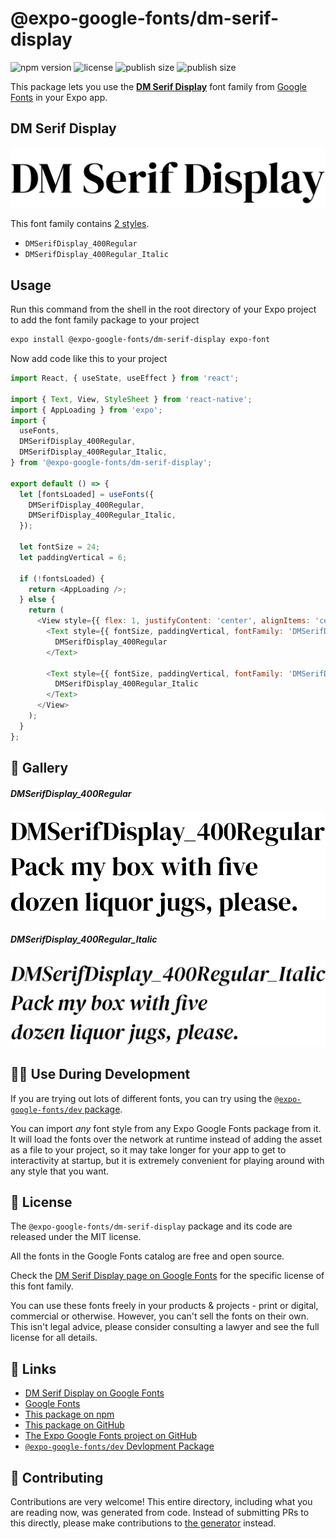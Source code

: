 # @expo-google-fonts/dm-serif-display

![npm version](https://flat.badgen.net/npm/v/@expo-google-fonts/dm-serif-display)
![license](https://flat.badgen.net/github/license/expo/google-fonts)
![publish size](https://flat.badgen.net/packagephobia/install/@expo-google-fonts/dm-serif-display)
![publish size](https://flat.badgen.net/packagephobia/publish/@expo-google-fonts/dm-serif-display)

This package lets you use the [**DM Serif Display**](https://fonts.google.com/specimen/DM+Serif+Display) font family from [Google Fonts](https://fonts.google.com/) in your Expo app.

## DM Serif Display

![DM Serif Display](./font-family.png)

This font family contains [2 styles](#-gallery).

- `DMSerifDisplay_400Regular`
- `DMSerifDisplay_400Regular_Italic`

## Usage

Run this command from the shell in the root directory of your Expo project to add the font family package to your project
```sh
expo install @expo-google-fonts/dm-serif-display expo-font
```

Now add code like this to your project
```js
import React, { useState, useEffect } from 'react';

import { Text, View, StyleSheet } from 'react-native';
import { AppLoading } from 'expo';
import {
  useFonts,
  DMSerifDisplay_400Regular,
  DMSerifDisplay_400Regular_Italic,
} from '@expo-google-fonts/dm-serif-display';

export default () => {
  let [fontsLoaded] = useFonts({
    DMSerifDisplay_400Regular,
    DMSerifDisplay_400Regular_Italic,
  });

  let fontSize = 24;
  let paddingVertical = 6;

  if (!fontsLoaded) {
    return <AppLoading />;
  } else {
    return (
      <View style={{ flex: 1, justifyContent: 'center', alignItems: 'center' }}>
        <Text style={{ fontSize, paddingVertical, fontFamily: 'DMSerifDisplay_400Regular' }}>
          DMSerifDisplay_400Regular
        </Text>

        <Text style={{ fontSize, paddingVertical, fontFamily: 'DMSerifDisplay_400Regular_Italic' }}>
          DMSerifDisplay_400Regular_Italic
        </Text>
      </View>
    );
  }
};

```

## 🔡 Gallery

##### DMSerifDisplay_400Regular
![DMSerifDisplay_400Regular](./DMSerifDisplay_400Regular.ttf.png)

##### DMSerifDisplay_400Regular_Italic
![DMSerifDisplay_400Regular_Italic](./DMSerifDisplay_400Regular_Italic.ttf.png)


## 👩‍💻 Use During Development

If you are trying out lots of different fonts, you can try using the [`@expo-google-fonts/dev` package](https://github.com/expo/google-fonts/tree/master/font-packages/dev#readme).

You can import *any* font style from any Expo Google Fonts package from it. It will load the fonts
over the network at runtime instead of adding the asset as a file to your project, so it may take longer
for your app to get to interactivity at startup, but it is extremely convenient
for playing around with any style that you want.

## 📖 License

The `@expo-google-fonts/dm-serif-display` package and its code are released under the MIT license.

All the fonts in the Google Fonts catalog are free and open source.

Check the [DM Serif Display page on Google Fonts](https://fonts.google.com/specimen/DM+Serif+Display) for the specific license of this font family.

You can use these fonts freely in your products & projects - print or digital, commercial or otherwise. However, you can't sell the fonts on their own. This isn't legal advice, please consider consulting a lawyer and see the full license for all details.

## 🔗 Links

- [DM Serif Display on Google Fonts](https://fonts.google.com/specimen/DM+Serif+Display)
- [Google Fonts](https://fonts.google.com/)
- [This package on npm](https://www.npmjs.com/package/@expo-google-fonts/dm-serif-display)
- [This package on GitHub](https://github.com/expo/google-fonts/tree/master/font-packages/dm-serif-display)
- [The Expo Google Fonts project on GitHub](https://github.com/expo/google-fonts)
- [`@expo-google-fonts/dev` Devlopment Package](https://github.com/expo/google-fonts/tree/master/font-packages/dev)

## 🤝 Contributing

Contributions are very welcome! This entire directory, including what you are reading now, was generated from code. Instead of submitting PRs to this directly, please make contributions to [the generator](https://github.com/expo/google-fonts/tree/master/packages/generator) instead.
